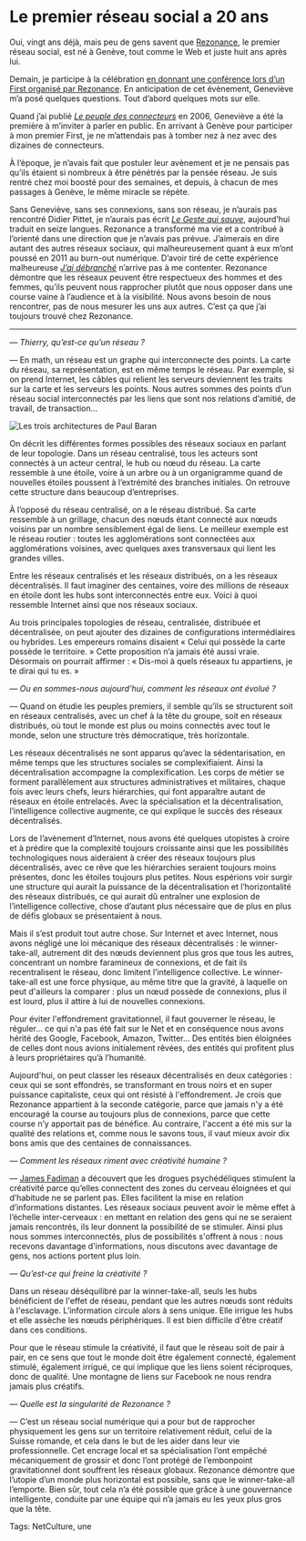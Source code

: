 # Le premier réseau social a 20 ans

Oui, vingt ans déjà, mais peu de gens savent que [Rezonance](https://www.rezonance.ch/), le premier réseau social, est né à Genève, tout comme le Web et juste huit ans après lui.<span id="more-46331"></span>

Demain, je participe à la célébration [en donnant une conférence lors d’un First organisé par Rezonance](https://www.rezonance.ch/events/reseau-entraide-se-conjuguent/). En anticipation de cet évènement, Geneviève m’a posé quelques questions. Tout d’abord quelques mots sur elle.

Quand j’ai publié [*Le peuple des connecteurs*](https://tcrouzet.com/le-peuple-des-connecteurs/) en 2006, Geneviève a été la première à m’inviter à parler en public. En arrivant à Genève pour participer à mon premier First, je ne m’attendais pas à tomber nez à nez avec des dizaines de connecteurs.

À l’époque, je n’avais fait que postuler leur avènement et je ne pensais pas qu’ils étaient si nombreux à être pénétrés par la pensée réseau. Je suis rentré chez moi boosté pour des semaines, et depuis, à chacun de mes passages à Genève, le même miracle se répète.

Sans Geneviève, sans ses connexions, sans son réseau, je n’aurais pas rencontré Didier Pittet, je n’aurais pas écrit [*Le Geste qui sauve*](https://tcrouzet.com/le-geste-qui-sauve/), aujourd’hui traduit en seize langues. Rezonance a transformé ma vie et a contribué à l’orienté dans une direction que je n’avais pas prévue. J’aimerais en dire autant des autres réseaux sociaux, qui malheureusement quant à eux m’ont poussé en 2011 au burn-out numérique. D’avoir tiré de cette expérience malheureuse [*J’ai débranché*](https://tcrouzet.com/jai-debranche/) n’arrive pas à me contenter. Rezonance démontre que les réseaux peuvent être respectueux des hommes et des femmes, qu’ils peuvent nous rapprocher plutôt que nous opposer dans une course vaine à l’audience et à la visibilité. Nous avons besoin de nous rencontrer, pas de nous mesurer les uns aux autres. C’est ça que j’ai toujours trouvé chez Rezonance.

---

*— Thierry, qu’est-ce qu’un réseau ?*

— En math, un réseau est un graphe qui interconnecte des points. La carte du réseau, sa représentation, est en même temps le réseau. Par exemple, si on prend Internet, les câbles qui relient les serveurs deviennent les traits sur la carte et les serveurs les points. Nous autres sommes des points d’un réseau social interconnectés par les liens que sont nos relations d’amitié, de travail, de transaction…

![Les trois architectures de Paul Baran](https://tcrouzet.com/images_tc/2016/01/trois-b.png)

On décrit les différentes formes possibles des réseaux sociaux en parlant de leur topologie. Dans un réseau centralisé, tous les acteurs sont connectés à un acteur central, le hub ou nœud du réseau. La carte ressemble à une étoile, voire à un arbre ou à un organigramme quand de nouvelles étoiles poussent à l’extrémité des branches initiales. On retrouve cette structure dans beaucoup d’entreprises.

À l’opposé du réseau centralisé, on a le réseau distribué. Sa carte ressemble à un grillage, chacun des nœuds étant connecté aux nœuds voisins par un nombre sensiblement égal de liens. Le meilleur exemple est le réseau routier : toutes les agglomérations sont connectées aux agglomérations voisines, avec quelques axes transversaux qui lient les grandes villes.

Entre les réseaux centralisés et les réseaux distribués, on a les réseaux décentralisés. Il faut imaginer des centaines, voire des millions de réseaux en étoile dont les hubs sont interconnectés entre eux. Voici à quoi ressemble Internet ainsi que nos réseaux sociaux.

Au trois principales topologies de réseau, centralisée, distribuée et décentralisée, on peut ajouter des dizaines de configurations intermédiaires ou hybrides. Les empereurs romains disaient « Celui qui possède la carte possède le territoire. » Cette proposition n’a jamais été aussi vraie. Désormais on pourrait affirmer : « Dis-moi à quels réseaux tu appartiens, je te dirai qui tu es. »

*— Ou en sommes-nous aujourd’hui, comment les réseaux ont évolué ?*

— Quand on étudie les peuples premiers, il semble qu’ils se structurent soit en réseaux centralisés, avec un chef à la tête du groupe, soit en réseaux distribués, où tout le monde est plus ou moins connectés avec tout le monde, selon une structure très démocratique, très horizontale.

Les réseaux décentralisés ne sont apparus qu’avec la sédentarisation, en même temps que les structures sociales se complexifiaient. Ainsi la décentralisation accompagne la complexification. Les corps de métier se forment parallèlement aux structures administratives et militaires, chaque fois avec leurs chefs, leurs hiérarchies, qui font apparaître autant de réseaux en étoile entrelacés. Avec la spécialisation et la décentralisation, l’intelligence collective augmente, ce qui explique le succès des réseaux décentralisés.

Lors de l’avènement d’Internet, nous avons été quelques utopistes à croire et à prédire que la complexité toujours croissante ainsi que les possibilités technologiques nous aideraient à créer des réseaux toujours plus décentralisés, avec ce rêve que les hiérarchies seraient toujours moins présentes, donc les étoiles toujours plus petites. Nous espérions voir surgir une structure qui aurait la puissance de la décentralisation et l’horizontalité des réseaux distribués, ce qui aurait dû entraîner une explosion de l’intelligence collective, chose d’autant plus nécessaire que de plus en plus de défis globaux se présentaient à nous.

Mais il s’est produit tout autre chose. Sur Internet et avec Internet, nous avons négligé une loi mécanique des réseaux décentralisés : le winner-take-all, autrement dit des nœuds deviennent plus gros que tous les autres, concentrant un nombre faramineux de connexions, et de fait ils recentralisent le réseau, donc limitent l’intelligence collective. Le winner-take-all est une force physique, au même titre que la gravité, à laquelle on peut d'ailleurs la comparer : plus un nœud possède de connexions, plus il est lourd, plus il attire à lui de nouvelles connexions.

Pour éviter l'effondrement gravitationnel, il faut gouverner le réseau, le réguler… ce qui n'a pas été fait sur le Net et en conséquence nous avons hérité des Google, Facebook, Amazon, Twitter… Des entités bien éloignées de celles dont nous avions initialement rêvées, des entités qui profitent plus à leurs propriétaires qu’à l’humanité.

Aujourd'hui, on peut classer les réseaux décentralisés en deux catégories : ceux qui se sont effondrés, se transformant en trous noirs et en super puissance capitaliste, ceux qui ont résisté à l'effondrement. Je crois que Rezonance appartient à la seconde catégorie, parce que jamais n'y a été encouragé la course au toujours plus de connexions, parce que cette course n’y apportait pas de bénéfice. Au contraire, l'accent a été mis sur la qualité des relations et, comme nous le savons tous, il vaut mieux avoir dix bons amis que des centaines de connaissances.

*— Comment les réseaux riment avec créativité humaine ?*

— [James Fadiman](https://en.wikipedia.org/wiki/James_Fadiman) a découvert que les drogues psychédéliques stimulent la créativité parce qu’elles connectent des zones du cerveau éloignées et qui d’habitude ne se parlent pas. Elles facilitent la mise en relation d’informations distantes. Les réseaux sociaux peuvent avoir le même effet à l’échelle inter-cerveaux : en mettant en relation des gens qui ne se seraient jamais rencontrés, ils leur donnent la possibilité de se stimuler. Ainsi plus nous sommes interconnectés, plus de possibilités s'offrent à nous : nous recevons davantage d'informations, nous discutons avec davantage de gens, nos actions portent plus loin.

*— Qu’est-ce qui freine la créativité ?*

Dans un réseau déséquilibré par la winner-take-all, seuls les hubs bénéficient de l'effet de réseau, pendant que les autres nœuds sont réduits à l'esclavage. L’information circule alors à sens unique. Elle irrigue les hubs et elle assèche les nœuds périphériques. Il est bien difficile d'être créatif dans ces conditions.

Pour que le réseau stimule la créativité, il faut que le réseau soit de pair à pair, en ce sens que tout le monde doit être également connecté, également stimulé, également irrigué, ce qui implique que les liens soient réciproques, donc de qualité. Une montagne de liens sur Facebook ne nous rendra jamais plus créatifs.

*— Quelle est la singularité de Rezonance ?*

— C’est un réseau social numérique qui a pour but de rapprocher physiquement les gens sur un territoire relativement réduit, celui de la Suisse romande, et cela dans le but de les aider dans leur vie professionnelle. Cet encrage local et sa spécialisation l’ont empêché mécaniquement de grossir et donc l’ont protégé de l’embonpoint gravitationnel dont souffrent les réseaux globaux. Rezonance démontre que l’utopie d’un monde plus horizontal est possible, sans que le winner-take-all l’emporte. Bien sûr, tout cela n’a été possible que grâce à une gouvernance intelligente, conduite par une équipe qui n’a jamais eu les yeux plus gros que la tête.

Tags: NetCulture, une